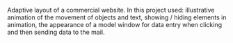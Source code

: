 Adaptive layout of a commercial website. In this project used: illustrative animation of the movement of objects and text, showing / hiding elements in animation, the appearance of a model window for data entry when clicking and then sending data to the mail.
